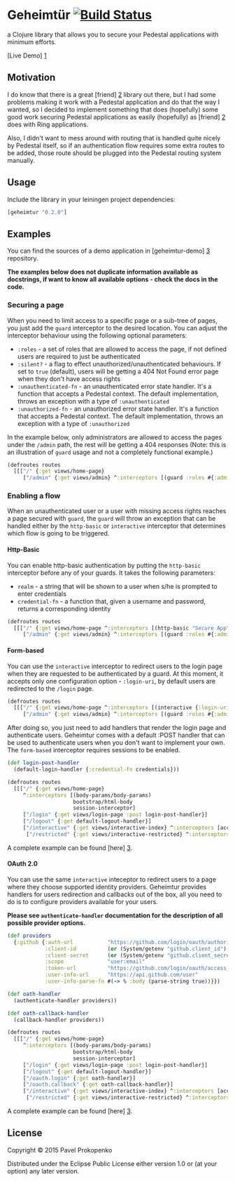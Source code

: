 # Geheimtür [![Build Status](https://travis-ci.org/propan/geheimtur.png)](https://travis-ci.org/propan/geheimtur)

a Clojure library that allows you to secure your Pedestal applications with minimum efforts.

[Live Demo] [1]

## Motivation

I do know that there is a great [friend] [2] library out there, but I had some problems making it work with a Pedestal
application and do that the way I wanted, so I decided to implement something that does (hopefully) some good work securing
Pedestal applications as easily (hopefully) as [friend] [2] does with Ring applications.

Also, I didn't want to mess around with routing that is handled quite nicely by Pedestal itself, so if an authentication flow
requires some extra routes to be added, those route should be plugged into the Pedestal routing system manually.

## Usage

Include the library in your leiningen project dependencies:

```clojure
[geheimtur "0.2.0"]
```

## Examples

You can find the sources of a demo application in [geheimtur-demo] [3] repository.

**The examples below does not duplicate information available as docstrings, if want to know all available options - check the docs in the code.**

### Securing a page

When you need to limit access to a specific page or a sub-tree of pages, you just add the `guard` interceptor to the desired location.
You can adjust the interceptor behaviour using the following optional parameters:

- `:roles` - a set of roles that are allowed to access the page, if not defined users are required to just be authenticated
- `:silent?` - a flag to effect unauthorized/unauthenticated behaviours. If set to `true` (default), users will be getting a 404 Not Found error page when they don't have access rights
- `:unauthenticated-fn` - an unauthenticated error state handler. It's a function that accepts a Pedestal context. The default implementation, throws an exception with a type of `:unauthenticated`
- `:unauthorized-fn` - an unauthorized error state handler. It's a function that accepts a Pedestal context. The default implementation, throws an exception with a type of `:unauthorized`

In the example below, only administrators are allowed to access the pages under the `/admin` path, the rest will be getting a 404 responses (Note:
this is an illustration of `guard` usage and not a completely functional example.)

```clojure
(defroutes routes
  [[["/" {:get views/home-page}
     ["/admin" {:get views/admin} ^:interceptors [(guard :roles #{:admin})]]]]])
```

### Enabling a flow

When an unauthenticated user or a user with missing access rights reaches a page secured with `guard`, the `guard` will throw an exception that
can be handled either by the `http-basic` or `interactive` interceptor that determines which flow is going to be triggered.

#### Http-Basic

You can enable http-basic authentication by putting the `http-basic` interceptor before any of your guards. It takes the following parameters:

- `realm` - a string that will be shown to a user when s/he is prompted to enter credentials
- `credential-fn` - a function that, given a username and password, returns a corresponding identity

```clojure
(defroutes routes
  [[["/" {:get views/home-page ^:interceptors [(http-basic "Secure App" get-identity-from-db)]}
     ["/admin" {:get views/admin} ^:interceptors [(guard :roles #{:admin})]]]]])
```

#### Form-based

You can use the `interactive` interceptor to redirect users to the login page when they are requested to be authenticated by a guard.
At this moment, it accepts only one configuration option - `:login-uri`, by default users are redirected to the `/login` page.

```clojure
(defroutes routes
  [[["/" {:get views/home-page ^:interceptors [(interactive {:login-uri "/users/login"})]
     ["/admin" {:get views/admin} ^:interceptors [(guard :roles #{:admin})]]]]])
```

After doing so, you just need to add handlers that render the login page and authenticate users. Geheimtur comes with a default :POST handler
that can be used to authenticate users when you don't want to implement your own. The `form-based` interceptor requires sessions to be enabled.

```clojure
(def login-post-handler
  (default-login-handler {:credential-fn credentials}))

(defroutes routes
  [[["/" {:get views/home-page}
     ^:interceptors [(body-params/body-params)
                     bootstrap/html-body
                     session-interceptor]
     ["/login" {:get views/login-page :post login-post-handler}]
     ["/logout" {:get default-logout-handler}]
     ["/interactive" {:get views/interactive-index} ^:interceptors [access-forbidden-interceptor (interactive {})]
      ["/restricted" {:get views/interactive-restricted} ^:interceptors [(guard :silent? false)]]]]]])
```

A complete example can be found [here] [3].

#### OAuth 2.0

You can use the same `interactive` inteceptor to redirect users to a page where they choose supported identity providers.
Geheimtur provides handlers for users redirection and callbacks out of the box, all you need to do is to configure providers available for your users.

**Please see `authenticate-handler` documentation for the description of all possible provider options.**

```clojure
(def providers
  {:github {:auth-url           "https://github.com/login/oauth/authorize"
            :client-id          (or (System/getenv "github.client_id") "client-id")
            :client-secret      (or (System/getenv "github.client_secret") "client-secret")
            :scope              "user:email"
            :token-url          "https://github.com/login/oauth/access_token"
            :user-info-url      "https://api.github.com/user"
            :user-info-parse-fn #(-> % :body (parse-string true))}})

(def oath-handler
  (authenticate-handler providers))

(def oath-callback-handler
  (callback-handler providers))

(defroutes routes
  [[["/" {:get views/home-page}
     ^:interceptors [(body-params/body-params)
                     bootstrap/html-body
                     session-interceptor]
     ["/login" {:get views/login-page :post login-post-handler}]
     ["/logout" {:get default-logout-handler}]
     ["/oauth.login" {:get oath-handler}]
     ["/oauth.callback" {:get oath-callback-handler}]
     ["/interactive" {:get views/interactive-index} ^:interceptors [access-forbidden-interceptor (interactive {})]
      ["/restricted" {:get views/interactive-restricted} ^:interceptors [(guard :silent? false)]]]]]])
```

A complete example can be found [here] [3].

## License

Copyright © 2015 Pavel Prokopenko

Distributed under the Eclipse Public License either version 1.0 or (at
your option) any later version.

[1]: http://geheimtur.herokuapp.com
[2]: https://github.com/cemerick/friend
[3]: https://github.com/propan/geheimtur-demo
